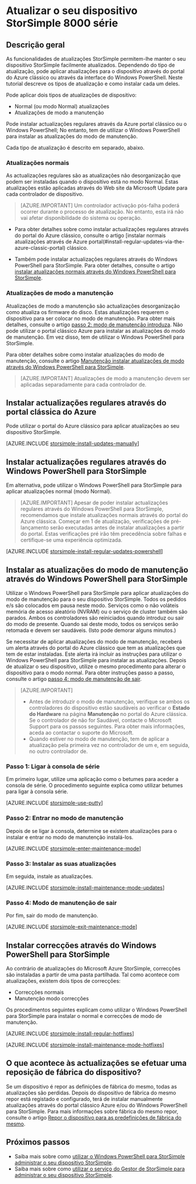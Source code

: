 <properties
   pageTitle="Atualizar o seu dispositivo StorSimple | Microsoft Azure"
   description="Explica como utilizar a funcionalidade de atualização StorSimple para instalar atualizações de modo normal e manutenção e correções."
   services="storsimple"
   documentationCenter="NA"
   authors="SharS"
   manager="carmonm"
   editor="" />
<tags 
   ms.service="storsimple"
   ms.devlang="NA"
   ms.topic="article"
   ms.tgt_pltfrm="NA"
   ms.workload="TBD"
   ms.date="06/28/2016"
   ms.author="v-sharos" />

# <a name="update-your-storsimple-8000-series-device"></a>Atualizar o seu dispositivo StorSimple 8000 série

## <a name="overview"></a>Descrição geral

As funcionalidades de atualizações StorSimple permitem-lhe manter o seu dispositivo StorSimple facilmente atualizados. Dependendo do tipo de atualização, pode aplicar atualizações para o dispositivo através do portal do Azure clássico ou através da interface do Windows PowerShell. Neste tutorial descreve os tipos de atualização e como instalar cada um deles.

Pode aplicar dois tipos de atualizações de dispositivo: 

- Normal (ou modo Normal) atualizações
- Atualizações de modo a manutenção

Pode instalar actualizações regulares através da Azure portal clássico ou o Windows PowerShell; No entanto, tem de utilizar o Windows PowerShell para instalar as atualizações do modo de manutenção. 

Cada tipo de atualização é descrito em separado, abaixo.

### <a name="regular-updates"></a>Atualizações normais

As actualizações regulares são as atualizações não desorganização que podem ser instaladas quando o dispositivo está no modo Normal. Estas atualizações estão aplicadas através do Web site da Microsoft Update para cada controlador de dispositivo. 

> [AZURE.IMPORTANT] Um controlador activação pós-falha poderá ocorrer durante o processo de atualização. No entanto, esta irá não vai afetar disponibilidade do sistema ou operação.

- Para obter detalhes sobre como instalar actualizações regulares através do portal do Azure clássico, consulte o artigo [instalar normais atualizações através de Azure portal(#install-regular-updates-via-the-azure-classic-portal) clássico.

- Também pode instalar actualizações regulares através do Windows PowerShell para StorSimple. Para obter detalhes, consulte o artigo [instalar atualizações normais através do Windows PowerShell para StorSimple](#install-regular-updates-via-windows-powershell-for-storsimple).

### <a name="maintenance-mode-updates"></a>Atualizações de modo a manutenção

Atualizações de modo a manutenção são actualizações desorganização como atualiza os firmware do disco. Estas atualizações requerem o dispositivo para ser colocar no modo de manutenção. Para obter mais detalhes, consulte o artigo [passo 2: modo de manutenção introduza](#step2). Não pode utilizar o portal clássico Azure para instalar as atualizações do modo de manutenção. Em vez disso, tem de utilizar o Windows PowerShell para StorSimple. 

Para obter detalhes sobre como instalar atualizações do modo de manutenção, consulte o artigo [Manutenção instalar atualizações de modo através do Windows PowerShell para StorSimple](#install-maintenance-mode-updates-via-windows-powershell-for-storsimple).

> [AZURE.IMPORTANT] Atualizações de modo a manutenção devem ser aplicadas separadamente para cada controlador de. 

## <a name="install-regular-updates-via-the-azure-classic-portal"></a>Instalar actualizações regulares através do portal clássica do Azure

Pode utilizar o portal do Azure clássico para aplicar atualizações ao seu dispositivo StorSimple.

[AZURE.INCLUDE [storsimple-install-updates-manually](../../includes/storsimple-install-updates-manually.md)]

## <a name="install-regular-updates-via-windows-powershell-for-storsimple"></a>Instalar actualizações regulares através do Windows PowerShell para StorSimple

Em alternativa, pode utilizar o Windows PowerShell para StorSimple para aplicar atualizações normal (modo Normal).

> [AZURE.IMPORTANT] Apesar de poder instalar actualizações regulares através do Windows PowerShell para StorSimple, recomendamos que instale atualizações normais através do portal do Azure clássica. Começar em 1 de atualização, verificações de pré-lançamento serão executadas antes de instalar atualizações a partir do portal. Estas verificações pré irão têm precedência sobre falhas e certifique-se uma experiência optimizada. 

[AZURE.INCLUDE [storsimple-install-regular-updates-powershell](../../includes/storsimple-install-regular-updates-powershell.md)]

## <a name="install-maintenance-mode-updates-via-windows-powershell-for-storsimple"></a>Instalar as atualizações do modo de manutenção através do Windows PowerShell para StorSimple

Utilizar o Windows PowerShell para StorSimple para aplicar atualizações do modo de manutenção para o seu dispositivo StorSimple. Todos os pedidos e/s são colocados em pausa neste modo. Serviços como o não voláteis memória de acesso aleatório (NVRAM) ou o serviço de cluster também são parados. Ambos os controladores são reiniciados quando introduz ou sair do modo de presente. Quando sai deste modo, todos os serviços serão retomada e devem ser saudáveis. (Isto pode demorar alguns minutos.)

Se necessitar de aplicar atualizações do modo de manutenção, receberá um alerta através do portal do Azure clássico que tem as atualizações que tem de estar instaladas. Este alerta irá incluir as instruções para utilizar o Windows PowerShell para StorSimple para instalar as atualizações. Depois de atualizar o seu dispositivo, utilize o mesmo procedimento para alterar o dispositivo para o modo normal. Para obter instruções passo a passo, consulte o artigo [passo 4: modo de manutenção de sair](#step4).

> [AZURE.IMPORTANT] 
> 
> - Antes de introduzir o modo de manutenção, verifique se ambos os controladores do dispositivo estão saudáveis ao verificar o **Estado do Hardware** na página **Manutenção** no portal do Azure clássica. Se o controlador de não for Saudável, contacte o Microsoft Support para os passos seguintes. Para obter mais informações, aceda ao contactar o suporte do Microsoft. 
> - Quando estiver no modo de manutenção, tem de aplicar a atualização pela primeira vez no controlador de um e, em seguida, no outro controlador de.

### <a name="step-1-connect-to-the-serial-console-a-namestep1"></a>Passo 1: Ligar à consola de série<a name="step1">

Em primeiro lugar, utilize uma aplicação como o betumes para aceder a consola de série. O procedimento seguinte explica como utilizar betumes para ligar à consola série.

[AZURE.INCLUDE [storsimple-use-putty](../../includes/storsimple-use-putty.md)]

### <a name="step-2-enter-maintenance-mode-a-namestep2"></a>Passo 2: Entrar no modo de manutenção<a name="step2">

Depois de se ligar à consola, determine se existem atualizações para o instalar e entrar no modo de manutenção instalá-los.

[AZURE.INCLUDE [storsimple-enter-maintenance-mode](../../includes/storsimple-enter-maintenance-mode.md)]

### <a name="step-3-install-your-updates-a-namestep3"></a>Passo 3: Instalar as suas atualizações<a name="step3">

Em seguida, instale as atualizações.

[AZURE.INCLUDE [storsimple-install-maintenance-mode-updates](../../includes/storsimple-install-maintenance-mode-updates.md)]
 
### <a name="step-4-exit-maintenance-mode-a-namestep4"></a>Passo 4: Modo de manutenção de sair<a name="step4">

Por fim, sair do modo de manutenção.

[AZURE.INCLUDE [storsimple-exit-maintenance-mode](../../includes/storsimple-exit-maintenance-mode.md)]

## <a name="install-hotfixes-via-windows-powershell-for-storsimple"></a>Instalar correcções através do Windows PowerShell para StorSimple

Ao contrário de atualizações do Microsoft Azure StorSimple, correcções são instaladas a partir de uma pasta partilhada. Tal como acontece com atualizações, existem dois tipos de correcções: 

- Correcções normais 
- Manutenção modo correcções  

Os procedimentos seguintes explicam como utilizar o Windows PowerShell para StorSimple para instalar o normal e correcções de modo de manutenção.

[AZURE.INCLUDE [storsimple-install-regular-hotfixes](../../includes/storsimple-install-regular-hotfixes.md)]

[AZURE.INCLUDE [storsimple-install-maintenance-mode-hotfixes](../../includes/storsimple-install-maintenance-mode-hotfixes.md)]

## <a name="what-happens-to-updates-if-you-perform-a-factory-reset-of-the-device"></a>O que acontece às actualizações se efetuar uma reposição de fábrica do dispositivo?

Se um dispositivo é repor as definições de fábrica do mesmo, todas as atualizações são perdidas. Depois do dispositivo de fábrica do mesmo repor está registado e configurado, terá de instalar manualmente atualizações através do portal clássico Azure e/ou do Windows PowerShell para StorSimple. Para mais informações sobre fábrica do mesmo repor, consulte o artigo [Repor o dispositivo para as predefinições de fábrica do mesmo](storsimple-manage-device-controller.md#reset-the-device-to-factory-default-settings).

## <a name="next-steps"></a>Próximos passos

- Saiba mais sobre como [utilizar o Windows PowerShell para StorSimple administrar o seu dispositivo StorSimple](storsimple-windows-powershell-administration.md).
- Saiba mais sobre como [utilizar o serviço do Gestor de StorSimple para administrar o seu dispositivo StorSimple](storsimple-manager-service-administration.md).
